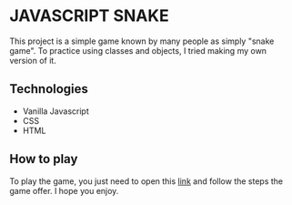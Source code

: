 # JAVASCRIPT SNAKE
This project is a simple game known by many people as simply "snake game". To practice using classes and objects, I tried making my own version of it.
## Technologies
- Vanilla Javascript
- CSS
- HTML
## How to play
To play the game, you just need to open this [link](https://lucasforato.github.io/snake-js/) and follow the steps the game offer. I hope you enjoy.
